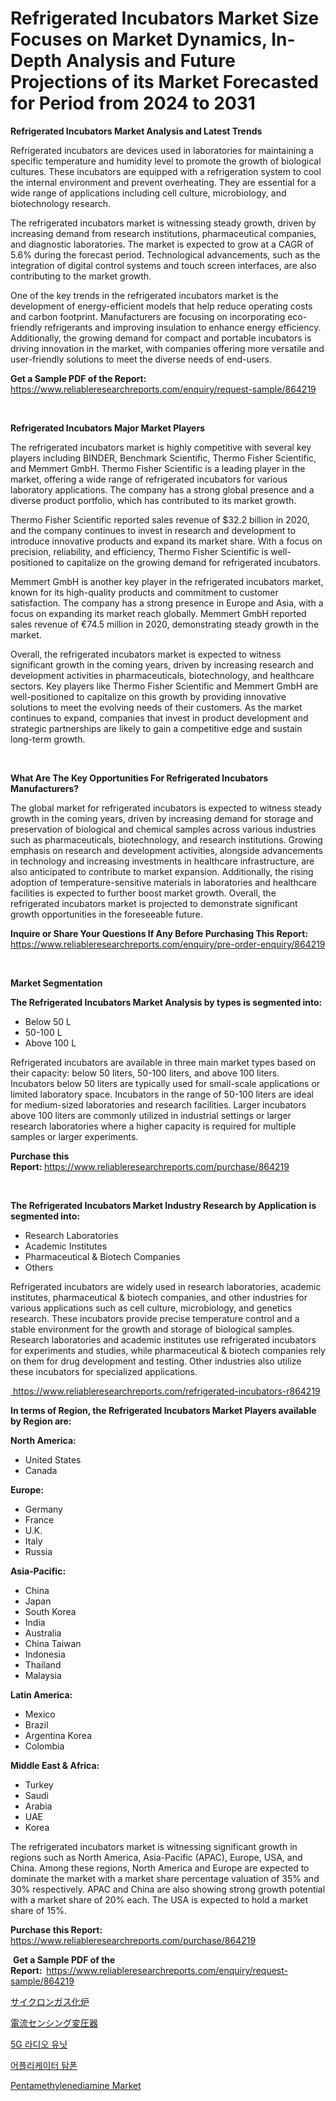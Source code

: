 <p><h1>Refrigerated Incubators Market Size Focuses on Market Dynamics, In-Depth Analysis and Future Projections of its Market Forecasted for Period from 2024 to 2031</h1></p><p><strong>Refrigerated Incubators Market Analysis and Latest Trends</strong></p>
<p><p>Refrigerated incubators are devices used in laboratories for maintaining a specific temperature and humidity level to promote the growth of biological cultures. These incubators are equipped with a refrigeration system to cool the internal environment and prevent overheating. They are essential for a wide range of applications including cell culture, microbiology, and biotechnology research.</p><p>The refrigerated incubators market is witnessing steady growth, driven by increasing demand from research institutions, pharmaceutical companies, and diagnostic laboratories. The market is expected to grow at a CAGR of 5.6% during the forecast period. Technological advancements, such as the integration of digital control systems and touch screen interfaces, are also contributing to the market growth.</p><p>One of the key trends in the refrigerated incubators market is the development of energy-efficient models that help reduce operating costs and carbon footprint. Manufacturers are focusing on incorporating eco-friendly refrigerants and improving insulation to enhance energy efficiency. Additionally, the growing demand for compact and portable incubators is driving innovation in the market, with companies offering more versatile and user-friendly solutions to meet the diverse needs of end-users.</p></p>
<p><strong>Get a Sample PDF of the Report:&nbsp;</strong> <a href="https://www.reliableresearchreports.com/enquiry/request-sample/864219">https://www.reliableresearchreports.com/enquiry/request-sample/864219</a></p>
<p>&nbsp;</p>
<p><strong>Refrigerated Incubators Major Market Players</strong></p>
<p><p>The refrigerated incubators market is highly competitive with several key players including BINDER, Benchmark Scientific, Thermo Fisher Scientific, and Memmert GmbH. Thermo Fisher Scientific is a leading player in the market, offering a wide range of refrigerated incubators for various laboratory applications. The company has a strong global presence and a diverse product portfolio, which has contributed to its market growth.</p><p>Thermo Fisher Scientific reported sales revenue of $32.2 billion in 2020, and the company continues to invest in research and development to introduce innovative products and expand its market share. With a focus on precision, reliability, and efficiency, Thermo Fisher Scientific is well-positioned to capitalize on the growing demand for refrigerated incubators.</p><p>Memmert GmbH is another key player in the refrigerated incubators market, known for its high-quality products and commitment to customer satisfaction. The company has a strong presence in Europe and Asia, with a focus on expanding its market reach globally. Memmert GmbH reported sales revenue of €74.5 million in 2020, demonstrating steady growth in the market.</p><p>Overall, the refrigerated incubators market is expected to witness significant growth in the coming years, driven by increasing research and development activities in pharmaceuticals, biotechnology, and healthcare sectors. Key players like Thermo Fisher Scientific and Memmert GmbH are well-positioned to capitalize on this growth by providing innovative solutions to meet the evolving needs of their customers. As the market continues to expand, companies that invest in product development and strategic partnerships are likely to gain a competitive edge and sustain long-term growth.</p></p>
<p>&nbsp;</p>
<p><strong>What Are The Key Opportunities For Refrigerated Incubators Manufacturers?</strong></p>
<p><p>The global market for refrigerated incubators is expected to witness steady growth in the coming years, driven by increasing demand for storage and preservation of biological and chemical samples across various industries such as pharmaceuticals, biotechnology, and research institutions. Growing emphasis on research and development activities, alongside advancements in technology and increasing investments in healthcare infrastructure, are also anticipated to contribute to market expansion. Additionally, the rising adoption of temperature-sensitive materials in laboratories and healthcare facilities is expected to further boost market growth. Overall, the refrigerated incubators market is projected to demonstrate significant growth opportunities in the foreseeable future.</p></p>
<p><strong>Inquire or Share Your Questions If Any Before Purchasing This Report:</strong> <a href="https://www.reliableresearchreports.com/enquiry/pre-order-enquiry/864219">https://www.reliableresearchreports.com/enquiry/pre-order-enquiry/864219</a></p>
<p>&nbsp;</p>
<p><strong>Market Segmentation</strong></p>
<p><strong>The Refrigerated Incubators Market Analysis by types is segmented into:</strong></p>
<p><ul><li>Below 50 L</li><li>50-100 L</li><li>Above 100 L</li></ul></p>
<p><p>Refrigerated incubators are available in three main market types based on their capacity: below 50 liters, 50-100 liters, and above 100 liters. Incubators below 50 liters are typically used for small-scale applications or limited laboratory space. Incubators in the range of 50-100 liters are ideal for medium-sized laboratories and research facilities. Larger incubators above 100 liters are commonly utilized in industrial settings or larger research laboratories where a higher capacity is required for multiple samples or larger experiments.</p></p>
<p><strong>Purchase this Report:&nbsp;</strong><a href="https://www.reliableresearchreports.com/purchase/864219">https://www.reliableresearchreports.com/purchase/864219</a></p>
<p>&nbsp;</p>
<p><strong>The Refrigerated Incubators Market Industry Research by Application is segmented into:</strong></p>
<p><ul><li>Research Laboratories</li><li>Academic Institutes</li><li>Pharmaceutical & Biotech Companies</li><li>Others</li></ul></p>
<p><p>Refrigerated incubators are widely used in research laboratories, academic institutes, pharmaceutical & biotech companies, and other industries for various applications such as cell culture, microbiology, and genetics research. These incubators provide precise temperature control and a stable environment for the growth and storage of biological samples. Research laboratories and academic institutes use refrigerated incubators for experiments and studies, while pharmaceutical & biotech companies rely on them for drug development and testing. Other industries also utilize these incubators for specialized applications.</p></p>
<p><a href="https://www.reliableresearchreports.com/refrigerated-incubators-r864219">&nbsp;https://www.reliableresearchreports.com/refrigerated-incubators-r864219</a></p>
<p><strong>In terms of Region, the Refrigerated Incubators Market Players available by Region are:</strong></p>
<p>
    <p> <strong> North America: </strong>
        <ul>
            <li>United States</li>
            <li>Canada</li>
        </ul>
        </p> 
    <p> <strong> Europe: </strong>
        <ul>
            <li>Germany</li>
            <li>France</li>
            <li>U.K.</li>
            <li>Italy</li>
            <li>Russia</li>
        </ul>
        </p> 
    <p> <strong> Asia-Pacific: </strong>
        <ul>
            <li>China</li>
            <li>Japan</li>
            <li>South Korea</li>
            <li>India</li>
            <li>Australia</li>
            <li>China Taiwan</li>
            <li>Indonesia</li>
            <li>Thailand</li>
            <li>Malaysia</li>
        </ul>
        </p> 
    <p> <strong> Latin America: </strong>
        <ul>
            <li>Mexico</li>
            <li>Brazil</li>
            <li>Argentina Korea</li>
            <li>Colombia</li>
        </ul>
        </p> 
    <p> <strong> Middle East & Africa: </strong>
        <ul>
            <li>Turkey</li>
            <li>Saudi</li>
            <li>Arabia</li>
            <li>UAE</li>
            <li>Korea</li>
        </ul>
    </p>
    </p>
<p><p>The refrigerated incubators market is witnessing significant growth in regions such as North America, Asia-Pacific (APAC), Europe, USA, and China. Among these regions, North America and Europe are expected to dominate the market with a market share percentage valuation of 35% and 30% respectively. APAC and China are also showing strong growth potential with a market share of 20% each. The USA is expected to hold a market share of 15%.</p></p>
<p><strong>Purchase this Report: </strong><a href="https://www.reliableresearchreports.com/purchase/864219">https://www.reliableresearchreports.com/purchase/864219</a></p>
<p>&nbsp;<strong>Get a Sample PDF of the Report:&nbsp;&nbsp;</strong><a href="https://www.reliableresearchreports.com/enquiry/request-sample/864219">https://www.reliableresearchreports.com/enquiry/request-sample/864219</a></p>
<p><strong></strong></p>
<p><p><a href="https://github.com/LeanneBruen2023/Market-Research-Report-List-1/blob/main/971266432940.md">サイクロンガス化炉</a></p><p><a href="https://github.com/cnnriuez22368/Market-Research-Report-List-1/blob/main/598149732938.md">電流センシング変圧器</a></p><p><a href="https://github.com/Skyleitney456456/Market-Research-Report-List-1/blob/main/664875030168.md">5G 라디오 유닛</a></p><p><a href="https://github.com/vs10l4sfg5c/Market-Research-Report-List-1/blob/main/977961630167.md">어플리케이터 탐폰</a></p><p><a href="https://issuu.com/reportprime-2/docs/pentamethylenediamine-market-size-2030.pptx">Pentamethylenediamine Market</a></p></p>